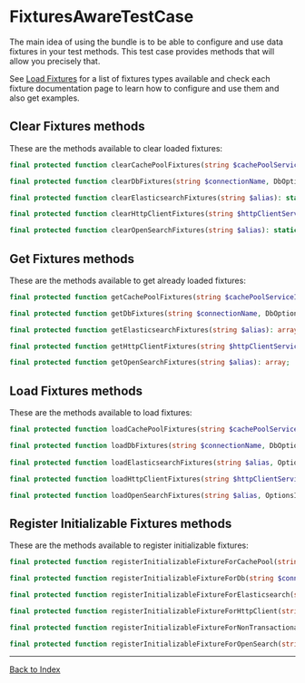 # FixturesAwareTestCase

The main idea of using the bundle is to be able to configure and use data fixtures in your test methods. This test case provides methods that will allow you precisely that.

See [Load Fixtures](../../README.md#load-fixtures) for a list of fixtures types available and check each fixture documentation page to learn how to configure and use them and also get examples.

## Clear Fixtures methods

These are the methods available to clear loaded fixtures:

```php
final protected function clearCachePoolFixtures(string $cachePoolServiceId): static;

final protected function clearDbFixtures(string $connectionName, DbOptionsInterface $options): static;

final protected function clearElasticsearchFixtures(string $alias): static

final protected function clearHttpClientFixtures(string $httpClientServiceId): static;

final protected function clearOpenSearchFixtures(string $alias): static;
```

## Get Fixtures methods

These are the methods available to get already loaded fixtures:

```php
final protected function getCachePoolFixtures(string $cachePoolServiceId): array;

final protected function getDbFixtures(string $connectionName, DbOptionsInterface $options): array;

final protected function getElasticsearchFixtures(string $alias): array;

final protected function getHttpClientFixtures(string $httpClientServiceId): array;

final protected function getOpenSearchFixtures(string $alias): array;
```

## Load Fixtures methods

These are the methods available to load fixtures:

```php
final protected function loadCachePoolFixtures(string $cachePoolServiceId, OptionsInterface $options, string ...$classNames): void;

final protected function loadDbFixtures(string $connectionName, DbOptionsInterface $options, string ...$classNames): void;
    
final protected function loadElasticsearchFixtures(string $alias, OptionsInterface $options, string ...$classNames): void;

final protected function loadHttpClientFixtures(string $httpClientServiceId, OptionsInterface $options, string ...$className): void;

final protected function loadOpenSearchFixtures(string $alias, OptionsInterface $options, string ...$className): void;
```

## Register Initializable Fixtures methods

These are the methods available to register initializable fixtures:

```php
final protected function registerInitializableFixtureForCachePool(string $cachePoolServiceId, string $className, mixed ...$args): void

final protected function registerInitializableFixtureForDb(string $connectionName, string $className, mixed ...$args): void;

final protected function registerInitializableFixtureForElasticsearch(string $alias, string $className, mixed ...$args): void;

final protected function registerInitializableFixtureForHttpClient(string $httpClientServiceId, string $className, mixed ...$args): void;

final protected function registerInitializableFixtureForNonTransactionalDb(string $connectionName, string $className, mixed ...$args): void;

final protected function registerInitializableFixtureForOpenSearch(string $alias, string $className, mixed ...$args): void
```

---

[Back to Index](../../README.md)
